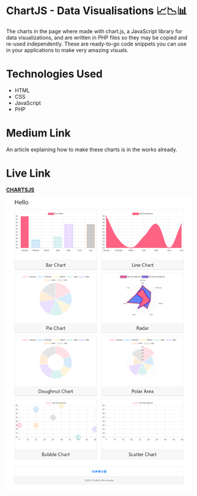 # ChartJS - Data Visualisations 📈📉📊
The charts in the page where made with chart.js, a JavaScript library for data visualizations, and are written in PHP files so they may be copied and re-used independently. These are ready-to-go code snippets you can use in your applications to make very amazing visuals.

# Technologies Used 
* HTML
* CSS
* JavaScript
* PHP

# Medium Link
An article explaining how to make these charts is in the works already.

# Live Link
**[CHARTSJS](https://mychartjs.herokuapp.com/)**

![charts](charts.png)
